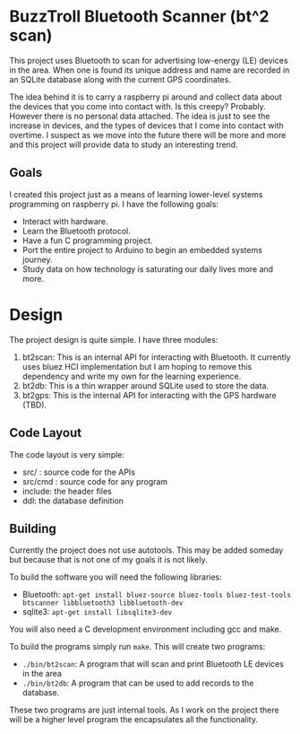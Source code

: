 # BuzzTroll Bluetooth Scanner (bt^2 scan)

This project uses Bluetooth to scan for advertising low-energy (LE)
devices in the area. When one is found its unique address and
name are recorded in an SQLite database along with the current GPS
coordinates.

The idea behind it is to carry a raspberry pi around and collect
data about the devices that you come into contact with. Is this
creepy? Probably. However there is no personal data attached. The
idea is just to see the increase in devices, and the types of devices
that I come into contact with overtime. I suspect as we move into
the future there will be more and more and this project will
provide data to study an interesting trend.

## Goals

I created this project just as a means of learning lower-level
systems programming on raspberry pi. I have the following goals:
- Interact with hardware.
- Learn the Bluetooth protocol.
- Have a fun C programming project.
- Port the entire project to Arduino to begin an embedded systems journey.
- Study data on how technology is saturating our daily lives more and more.

# Design

The project design is quite simple. I have three modules:
1. bt2scan: This is an internal API for interacting with Bluetooth. It
   currently uses bluez HCI implementation but I am hoping to remove this
   dependency and write my own for the learning experience.
2. bt2db: This is a thin wrapper around SQLite used to store the data.
3. bt2gps: This is the internal API for interacting with the GPS hardware (TBD).

## Code Layout

The code layout is very simple:
- src/ : source code for the APIs
- src/cmd : source code for any program
- include: the header files
- ddl: the database definition


## Building

Currently the project does not use autotools. This may be added someday
but because that is not one of my goals it is not likely.

To build the software you will need the following libraries:

- Bluetooth: `apt-get install bluez-source bluez-tools bluez-test-tools btscanner libbluetooth3 libbluetooth-dev`
- sqlite3: `apt-get install libsqlite3-dev`

You will also need a C development environment including gcc and make.

To build the programs simply run `make`.  This will create two programs:

- `./bin/bt2scan`: A program that will scan and print Bluetooth LE devices in the area
- `./bin/bt2db`: A program that can be used to add records to the database.

These two programs are just internal tools. As I work on the project there
will be a higher level program the encapsulates all the functionality.

